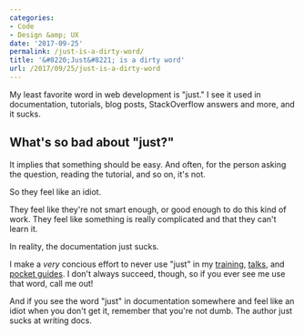 ```yaml
---
categories:
- Code
- Design &amp; UX
date: '2017-09-25'
permalink: /just-is-a-dirty-word/
title: '&#8220;Just&#8221; is a dirty word'
url: /2017/09/25/just-is-a-dirty-word
---
```


My least favorite word in web development is "just." I see it used in documentation, tutorials, blog posts, StackOverflow answers and more, and it sucks.

## What's so bad about "just?"

It implies that something should be easy. And often, for the person asking the question, reading the tutorial, and so on, it's not.

So they feel like an idiot.

They feel like they're not smart enough, or good enough to do this kind of work. They feel like something is really complicated and that they can't learn it.

In reality, the documentation just sucks.

I make a *very* concious effort to never use "just" in my [training](https://gomakethings.com/training/), [talks](https://gomakethings.com/talks), and [pocket guides](https://gomakethings.com/guides/). I don't always succeed, though, so if you ever see me use that word, call me out!

And if you see the word "just" in documentation somewhere and feel like an idiot when you don't get it, remember that you're not dumb. The author just sucks at writing docs.